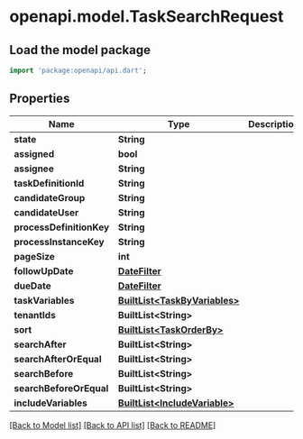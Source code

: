 # openapi.model.TaskSearchRequest

## Load the model package
```dart
import 'package:openapi/api.dart';
```

## Properties
Name | Type | Description | Notes
------------ | ------------- | ------------- | -------------
**state** | **String** |  | [optional] 
**assigned** | **bool** |  | [optional] 
**assignee** | **String** |  | [optional] 
**taskDefinitionId** | **String** |  | [optional] 
**candidateGroup** | **String** |  | [optional] 
**candidateUser** | **String** |  | [optional] 
**processDefinitionKey** | **String** |  | [optional] 
**processInstanceKey** | **String** |  | [optional] 
**pageSize** | **int** |  | [optional] 
**followUpDate** | [**DateFilter**](DateFilter.md) |  | [optional] 
**dueDate** | [**DateFilter**](DateFilter.md) |  | [optional] 
**taskVariables** | [**BuiltList&lt;TaskByVariables&gt;**](TaskByVariables.md) |  | [optional] 
**tenantIds** | **BuiltList&lt;String&gt;** |  | [optional] 
**sort** | [**BuiltList&lt;TaskOrderBy&gt;**](TaskOrderBy.md) |  | [optional] 
**searchAfter** | **BuiltList&lt;String&gt;** |  | [optional] 
**searchAfterOrEqual** | **BuiltList&lt;String&gt;** |  | [optional] 
**searchBefore** | **BuiltList&lt;String&gt;** |  | [optional] 
**searchBeforeOrEqual** | **BuiltList&lt;String&gt;** |  | [optional] 
**includeVariables** | [**BuiltList&lt;IncludeVariable&gt;**](IncludeVariable.md) |  | [optional] 

[[Back to Model list]](../README.md#documentation-for-models) [[Back to API list]](../README.md#documentation-for-api-endpoints) [[Back to README]](../README.md)



